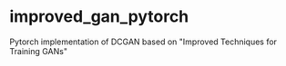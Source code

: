 # improved_gan_pytorch
Pytorch implementation of DCGAN based on "Improved Techniques for Training GANs"
